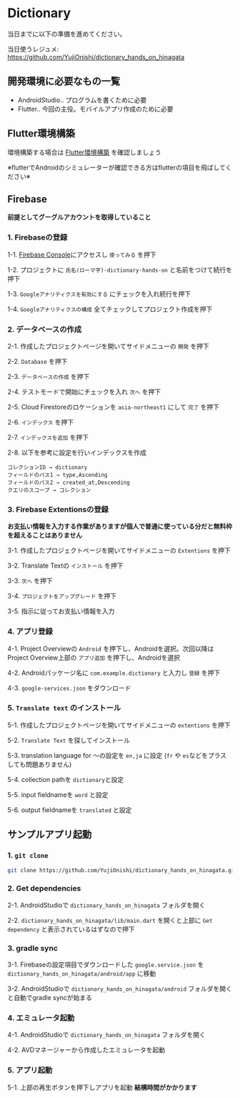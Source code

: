 # Dictionary

当日までに以下の準備を進めてください。

当日使うレジュメ: https://github.com/YujiOnishi/dictionary_hands_on_hinagata

## 開発環境に必要なもの一覧

- AndroidStudio.. プログラムを書くために必要
- Flutter.. 今回の主役。モバイルアプリ作成のために必要

## Flutter環境構築

環境構築する場合は [Flutter環境構築](/handson/basic) を確認しましょう

※flutterでAndroidのシミュレーターが確認できる方はflutterの項目を飛ばしてください※

## Firebase

**前提としてグーグルアカウントを取得していること**

### 1. Firebaseの登録

1-1. [Firebase Console](https://firebase.google.com/?hl=jahttps://firebase.google.com/?hl=ja)にアクセスし `使ってみる` を押下

1-2. プロジェクトに `氏名(ローマ字)-dictionary-hands-on` と名前をつけて続行を押下

1-3. `Googleアナリティクスを有効にする` にチェックを入れ続行を押下

1-4. `Googleアナリティクスの構成` 全てチェックしてプロジェクト作成を押下

### 2. データベースの作成

2-1. 作成したプロジェクトページを開いてサイドメニューの `開発` を押下

2-2. `Database` を押下

2-3. `データベースの作成` を押下

2-4. テストモードで開始にチェックを入れ `次へ` を押下

2-5. Cloud Firestoreのロケーションを `asia-northeast1` にして `完了` を押下

2-6. `インデックス` を押下

2-7. `インデックスを追加` を押下

2-8. 以下を参考に設定を行いインデックスを作成

```
コレクションID → dictionary
フィールドのパス1 → type,Ascending
フィールドのパス2 → created_at,Descending
クエリのスコープ → コレクション
```

### 3. Firebase Extentionsの登録

**お支払い情報を入力する作業がありますが個人で普通に使っている分だと無料枠を超えることはありません**

3-1. 作成したプロジェクトページを開いてサイドメニューの `Extentions` を押下

3-2. Translate Textの `インストール` を押下

3-3. `次へ` を押下

3-4. `プロジェクトをアップグレード` を押下

3-5. 指示に従ってお支払い情報を入力

### 4. アプリ登録

4-1. Project Overviewの `Android` を押下し、Androidを選択。次回以降はProject Overview上部の `アプリ追加` を押下し、Androidを選択

4-2. Androidパッケージ名に `com.example.dictionary` と入力し `登録` を押下

4-3. `google-services.json` をダウンロード

### 5. `Translate text` のインストール

5-1. 作成したプロジェクトページを開いてサイドメニューの `extentions` を押下

5-2. `Translate Text` を探してインストール

5-3. translation language for ～の設定を `en,ja` に設定 (`fr` や `es`などをプラスしても問題ありません)

5-4. collection pathを `dictionary`と設定

5-5. input fieldnameを `word` と設定

5-6. output fieldnameを `translated` と設定

## サンプルアプリ起動

### 1. `git clone`

```bash
git clone https://github.com/YujiOnishi/dictionary_hands_on_hinagata.git
```

### 2. Get dependencies

2-1. AndroidStudioで `dictionary_hands_on_hinagata` フォルダを開く

2-2. `dictionary_hands_on_hinagata/lib/main.dart` を開くと上部に `Get dependency` と表示されているはずなので押下

### 3. gradle sync

3-1. Firebaseの設定項目でダウンロードした `google.service.json` を `dictionary_hands_on_hinagata/android/app` に移動

3-2. AndroidStudioで `dictionary_hands_on_hinagata/android` フォルダを開くと自動でgradle syncが始まる

### 4. エミュレータ起動

4-1. AndroidStudioで `dictionary_hands_on_hinagata` フォルダを開く

4-2. AVDマネージャーから作成したエミュレータを起動

### 5. アプリ起動

5-1. 上部の再生ボタンを押下しアプリを起動 **結構時間がかかります**
